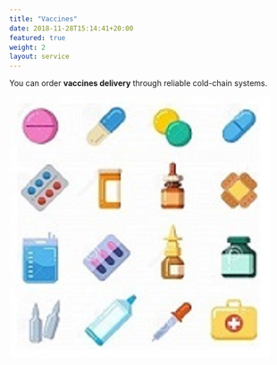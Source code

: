 ```yaml
---
title: "Vaccines"
date: 2018-11-28T15:14:41+20:00
featured: true
weight: 2
layout: service
---
```


You can order **vaccines delivery** through reliable cold-chain systems.

![Pharm drugs](/images/illustrations/pharm-drugs.jpg)






